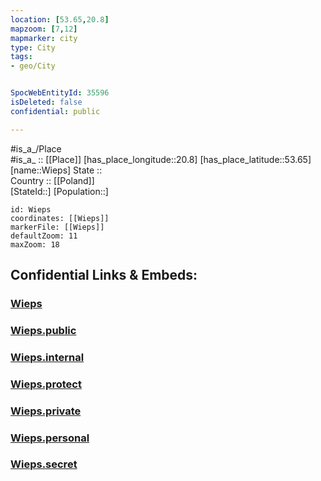 ```yaml
---
location: [53.65,20.8] 
mapzoom: [7,12] 
mapmarker: city 
type: City
tags:
- geo/City


SpocWebEntityId: 35596
isDeleted: false
confidential: public

---
```

#is_a_/Place  
#is_a_ :: [[Place]] 
[has_place_longitude::20.8] 
[has_place_latitude::53.65] 
[name::Wieps] 
State ::  
Country :: [[Poland]]  
[StateId::] 
[Population::] 



```leaflet
id: Wieps
coordinates: [[Wieps]] 
markerFile: [[Wieps]] 
defaultZoom: 11 
maxZoom: 18
```


## Confidential Links & Embeds: 

### [Wieps](/_Standards/Earth/Continent/Europe/Europe~East/Poland/Provinces~Poland/Warmian-Masurian/City/Wieps.md) 

### [Wieps.public](/_public/Earth/Continent/Europe/Europe~East/Poland/Provinces~Poland/Warmian-Masurian/City/Wieps.public.md) 

### [Wieps.internal](/_internal/Earth/Continent/Europe/Europe~East/Poland/Provinces~Poland/Warmian-Masurian/City/Wieps.internal.md) 

### [Wieps.protect](/_protect/Earth/Continent/Europe/Europe~East/Poland/Provinces~Poland/Warmian-Masurian/City/Wieps.protect.md) 

### [Wieps.private](/_private/Earth/Continent/Europe/Europe~East/Poland/Provinces~Poland/Warmian-Masurian/City/Wieps.private.md) 

### [Wieps.personal](/_personal/Earth/Continent/Europe/Europe~East/Poland/Provinces~Poland/Warmian-Masurian/City/Wieps.personal.md) 

### [Wieps.secret](/_secret/Earth/Continent/Europe/Europe~East/Poland/Provinces~Poland/Warmian-Masurian/City/Wieps.secret.md)


